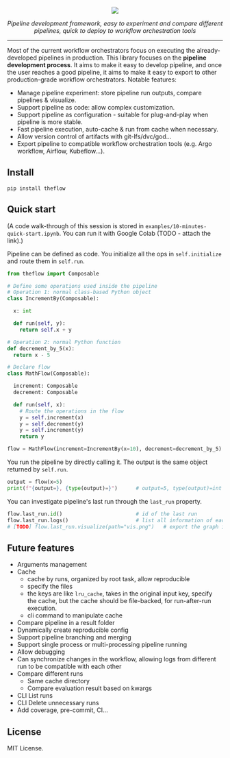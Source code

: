 <!-- # theflow -->

<p align="center">
  <img src="https://github-production-user-asset-6210df.s3.amazonaws.com/35283585/261831199-64e90674-e34e-42a5-bada-65cd21aae4ee.png">
</p>

<p align="center">
    <em>Pipeline development framework, easy to experiment and compare different pipelines, quick to deploy to workflow orchestration tools</em>
</p>

---

Most of the current workflow orchestrators focus on executing the already-developed pipelines in production. This library focuses on the **pipeline development process**. It aims to make it easy to develop pipeline, and once the user reaches a good pipeline, it aims to make it easy to export to other production-grade workflow orchestrators. Notable features:

- Manage pipeline experiment: store pipeline run outputs, compare pipelines & visualize.
- Support pipeline as code: allow complex customization.
- Support pipeline as configuration - suitable for plug-and-play when pipeline is more stable.
- Fast pipeline execution, auto-cache & run from cache when necessary.
- Allow version control of artifacts with git-lfs/dvc/god...
- Export pipeline to compatible workflow orchestration tools (e.g. Argo workflow, Airflow, Kubeflow...).

## Install

```shell
pip install theflow
```

## Quick start

(A code walk-through of this session is stored in `examples/10-minutes-quick-start.ipynb`. You can run it with Google Colab (TODO - attach the link).)

Pipeline can be defined as code. You initialize all the ops in `self.initialize` and route them in `self.run`.

```python
from theflow import Composable

# Define some operations used inside the pipeline
# Operation 1: normal class-based Python object
class IncrementBy(Composable):

  x: int

  def run(self, y):
    return self.x + y

# Operation 2: normal Python function
def decrement_by_5(x):
  return x - 5

# Declare flow
class MathFlow(Composable):

  increment: Composable
  decrement: Composable

  def run(self, x):
    # Route the operations in the flow
    y = self.increment(x)
    y = self.decrement(y)
    y = self.increment(y)
    return y

flow = MathFlow(increment=IncrementBy(x=10), decrement=decrement_by_5)
```

You run the pipeline by directly calling it. The output is the same object returned by `self.run`.

```python
output = flow(x=5)
print(f"{output=}, {type(output)=}")      # output=5, type(output)=int
```

You can investigate pipeline's last run through the `last_run` property.

```python
flow.last_run.id()                        # id of the last run
flow.last_run.logs()                      # list all information of each step
# [TODO] flow.last_run.visualize(path="vis.png")   # export the graph in `vis.png` file
```

<!-- The information above is also automatically stored in the project root's `.theflow` directory. You can use the `flow` CLI command to list all runs, get each run detail, and compare runs. A UI for run management is trivially implemented with the `theflow[ui]` that allow managing the experiments through a web-based UI.

```shell
# list all runs in the directory
$ theflow list

# view detail of a run
$ theflow run <run-id>

# compare 2 runs
$ theflow diff <run-id-1> <run-id-2>

# show the UI, require `pip install theflow[ui]`, ctrl+c to stop the UI
$ theflow ui
```

(TODO - attach the UI screenshot).

`theflow` allows exporting the pipeline into a yaml file, which then can be used to share with each other

```python
flow.export_pipeline("pipeline.yaml")     # (TODO - attach screesamplesnshots)
```

You can modify the step inside the yaml file, and `theflow` can run the pipeline according to the new graph.

(TODO - attach URL to detailed documentation for each of the step above) -->

## Future features

- Arguments management
- Cache
  - cache by runs, organized by root task, allow reproducible
  - specify the files
  - the keys are like `lru_cache`, takes in the original input key, specify
    the cache, but the cache should be file-backed, for run-after-run execution.
  - cli command to manipulate cache
- Compare pipeline in a result folder
- Dynamically create reproducible config
- Support pipeline branching and merging
- Support single process or multi-processing pipeline running
- Allow debugging
- Can synchronize changes in the workflow, allowing logs from different run to be compatible with each other
- Compare different runs
  - Same cache directory
  - Compare evaluation result based on kwargs
- CLI List runs
- CLI Delete unnecessary runs
- Add coverage, pre-commit, CI...

## License

MIT License.
